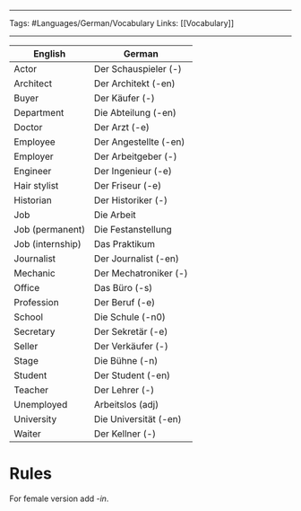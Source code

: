 ___
Tags: #Languages/German/Vocabulary 
Links: [[Vocabulary]]
___
English | German
------------ | ------------
Actor | Der Schauspieler (-)
Architect | Der Architekt (-en)
Buyer | Der Käufer (-)
Department | Die Abteilung (-en)
Doctor | Der Arzt (-e)
Employee | Der Angestellte (-en)
Employer | Der Arbeitgeber (-)
Engineer | Der Ingenieur (-e)
Hair stylist | Der Friseur (-e)
Historian | Der Historiker (-)
Job | Die Arbeit
Job (permanent) | Die Festanstellung
Job (internship) | Das Praktikum
Journalist | Der Journalist (-en)
Mechanic | Der Mechatroniker (-)
Office | Das Büro (-s)
Profession | Der Beruf (-e)
School | Die Schule (-n0)
Secretary | Der Sekretär (-e)
Seller | Der Verkäufer (-)
Stage | Die Bühne (-n)
Student | Der Student (-en)
Teacher | Der Lehrer (-)
Unemployed | Arbeitslos (adj)
University | Die Universität (-en)
Waiter | Der Kellner (-)

# Rules
For female version add *-in*.
